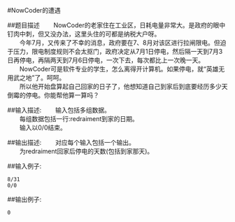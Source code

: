 #NowCoder的遭遇

##题目描述
　　NowCoder的老家住在工业区，日耗电量非常大。是政府的眼中钉肉中刺，但又没办法，这里头住的可都是纳税大户呀。<br>
　　今年7月，又传来了不幸的消息，政府要在7、8月对该区进行拉闸限电。但迫于压力，限电制度规则不会太抠门，政府决定从7月1日停电，然后隔一天到7月3日再停电，再隔两天到7月6日停电，一次下去，每次都比上一次晚一天。<br>
　　NowCoder可是软件专业的学生，怎么离得开计算机。如果停电，就“英雄无用武之地”了。呵呵。<br>
　　所以他开始盘算起自己回家的日子了，他想知道自己到家后到底要经历多少天倒霉的停电。你能帮他算一算吗？

##输入描述:
　　输入包括多组数据。<br>
　　每组数据包括一行:redraiment到家的日期。<br>
　　输入以0/0结束。

##输出描述:
　　对应每个输入包括一个输出。<br>
　　为redraiment回家后停电的天数(包括到家那天)。

##输入例子:
```
8/31
0/0
```

##输出例子:
```
0
```